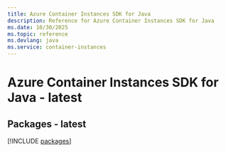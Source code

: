 ```yaml
---
title: Azure Container Instances SDK for Java
description: Reference for Azure Container Instances SDK for Java
ms.date: 10/30/2025
ms.topic: reference
ms.devlang: java
ms.service: container-instances
---
```

# Azure Container Instances SDK for Java - latest
## Packages - latest
[!INCLUDE [packages](container-instances-index.md)]